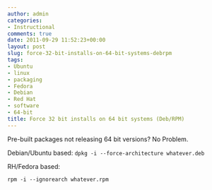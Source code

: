 ```yaml
---
author: admin
categories:
- Instructional
comments: true
date: 2011-09-29 11:52:23+00:00
layout: post
slug: force-32-bit-installs-on-64-bit-systems-debrpm
tags:
- Ubuntu
- linux
- packaging
- Fedora
- Debian
- Red Hat
- software
- 64-bit
title: Force 32 bit installs on 64 bit systems (Deb/RPM)
---
```



Pre-built packages not releasing 64 bit versions? No Problem.

Debian/Ubuntu based:
`dpkg -i --force-architecture whatever.deb`

RH/Fedora based:

`rpm -i --ignorearch whatever.rpm`

